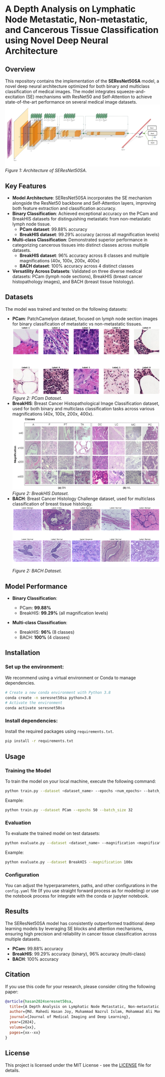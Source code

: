 # A Depth Analysis on Lymphatic Node Metastatic, Non-metastatic, and Cancerous Tissue Classification using Novel Deep Neural Architecture

## Overview

This repository contains the implementation of the **SEResNet50SA** model, a novel deep neural architecture optimized for both binary and multiclass classification of medical images. The model integrates squeeze-and-excitation (SE) mechanisms with ResNet50 and Self-Attention to achieve state-of-the-art performance on several medical image datasets.
![Model Architecture](model_updated.PNG)
*Figure 1: Architecture of SEResNet50SA.*

## Key Features

- **Model Architecture**: SEResNet50SA incorporates the SE mechanism alongside the ResNet50 backbone and Self-Attention layers, improving both feature extraction and classification accuracy.
- **Binary Classification**: Achieved exceptional accuracy on the PCam and BreakHIS datasets for distinguishing metastatic from non-metastatic lymph node tissue.
  - **PCam dataset**: 99.88% accuracy
  - **BreakHIS dataset**: 99.29% accuracy (across all magnification levels)
- **Multi-class Classification**: Demonstrated superior performance in categorizing cancerous tissues into distinct classes across multiple datasets.
  - **BreakHIS dataset**: 96% accuracy across 8 classes and multiple magnifications (40x, 100x, 200x, 400x)
  - **BACH dataset**: 100% accuracy across 4 distinct classes
- **Versatility Across Datasets**: Validated on three diverse medical datasets: PCam (lymph node sections), BreakHIS (breast cancer histopathology images), and BACH (breast tissue histology).

## Datasets

The model was trained and tested on the following datasets:
- **PCam**: PatchCamelyon dataset, focused on lymph node section images for binary classification of metastatic vs non-metastatic tissues.
  ![PCam Dataset](4.png)
*Figure 2: PCam Dataset.*
- **BreakHIS**: Breast Cancer Histopathological Image Classification dataset, used for both binary and multiclass classification tasks across various magnifications (40x, 100x, 200x, 400x).
  ![BreakHIS Dataset](breakhis.png)
*Figure 2: BreakHIS Dataset.*
- **BACH**: Breast Cancer Histology Challenge dataset, used for multiclass classification of breast tissue histology.
  ![BACH Dataset](bach_copy.png)
*Figure 2: BACH Dataset.*

## Model Performance

- **Binary Classification**:
  - PCam: **99.88%**
  - BreakHIS: **99.29%** (all magnification levels)
  
- **Multi-class Classification**:
  - BreakHIS: **96%** (8 classes)
  - BACH: **100%** (4 classes)

## Installation

### Set up the environment:

We recommend using a virtual environment or Conda to manage dependencies.

```bash
# Create a new conda environment with Python 3.8
conda create -n seresnet50sa python=3.8
# Activate the environment
conda activate seresnet50sa
```

### Install dependencies:

Install the required packages using `requirements.txt`.

```bash
pip install -r requirements.txt
```

## Usage

### Training the Model

To train the model on your local machine, execute the following command:

```bash
python train.py --dataset <dataset_name> --epochs <num_epochs> --batch_size <batch_size> --magnification <magnification_level>
```

Example:

```bash
python train.py --dataset PCam --epochs 50 --batch_size 32
```

### Evaluation

To evaluate the trained model on test datasets:

```bash
python evaluate.py --dataset <dataset_name> --magnification <magnification_level>
```

Example:

```bash
python evaluate.py --dataset BreakHIS --magnification 100x
```

### Configuration

You can adjust the hyperparameters, paths, and other configurations in the `config.yaml` file (If you use straight forward process as for modeling) or use the notebook process for integrate with the conda or jupyter notebook.

## Results

The SEResNet50SA model has consistently outperformed traditional deep learning models by leveraging SE blocks and attention mechanisms, ensuring high precision and reliability in cancer tissue classification across multiple datasets.

- **PCam**: 99.88% accuracy
- **BreakHIS**: 99.29% accuracy (binary), 96% accuracy (multi-class)
- **BACH**: 100% accuracy

## Citation

If you use this code for your research, please consider citing the following paper:

```bibtex
@article{hasan2024seresnet50sa,
  title={A Depth Analysis on Lymphatic Node Metastatic, Non-metastatic, and Cancerous Tissue Classification using Novel Deep Neural Architecture},
  author={Md. Mahedi Hasan Joy, Muhammad Nazrul Islam, Mohammad Ali Moni, Yasushi Inoguchi, Faiz Al Faisal},
  journal={Journal of Medical Imaging and Deep Learning},
  year={2024},
  volume={xx},
  pages={xx--xx}
}
```

## License

This project is licensed under the MIT License - see the [LICENSE](LICENSE) file for details.

